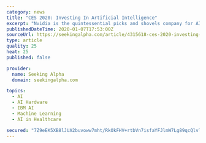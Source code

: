 ```yaml
---
category: news
title: "CES 2020: Investing In Artificial Intelligence"
excerpt: "Nvidia is the quintessential picks and shovels company for AI. In Silicon Valley and elsewhere, AI developers use Nvidia's platform for building. The company's GPU chips are the leader for AI and machine learning. I talked to several developers at CES and all were using Nvidia (small sample, but interesting nonetheless). Nvidia is a leader in ..."
publishedDateTime: 2020-01-07T17:53:00Z
sourceUrl: https://seekingalpha.com/article/4315618-ces-2020-investing-in-artificial-intelligence
type: article
quality: 25
heat: 25
published: false

provider:
  name: Seeking Alpha
  domain: seekingalpha.com

topics:
  - AI
  - AI Hardware
  - IBM AI
  - Machine Learning
  - AI in Healthcare

secured: "7Z9eEK5XB8lJUA2buvoww7mht/RkOkFHV+rtbVn7isfaYFJlmW7Lg89qcQlvlZMCh08z6haYiW3qsERjZ1PHdhKPR7Pj0nmdoCoyu17ybVzZb1M5IzQZfC71ejh7UwjJY6GSvY2LWKZfLiMRPVu6bTL9glFCpVgLfV/SjSpyQ6OxRPozOD+1H0ybA0B5A1PSZe//90emmQWwj5IQmZj/6+vfmXNnK+00A8ZCraomscUHnOJBMPmnoMLEhK+LRMgbZfusvpoTlDAvGv612tybBQ==;6CD2Vv2HJ0sUt7KaQ1lggg=="
---
```


